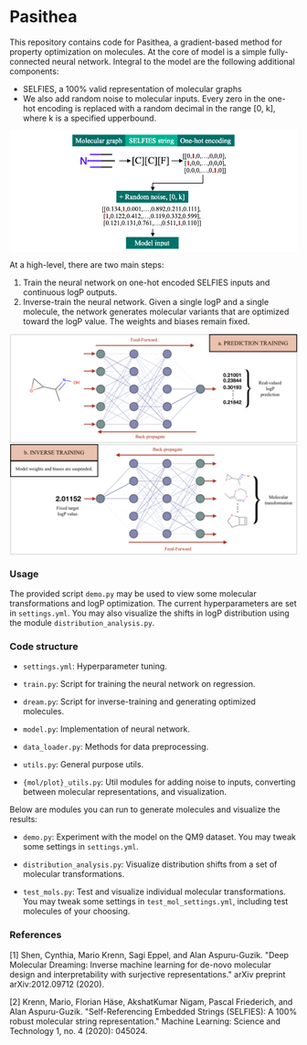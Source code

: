 # Pasithea

This repository contains code for Pasithea, a gradient-based method for property optimization on molecules. At the core of model is a simple fully-connected neural network. Integral to the model are the following additional components:
* SELFIES, a 100% valid representation of molecular graphs
* We also add random noise to molecular inputs. Every zero in the one-hot encoding is replaced with a random decimal in the range [0, k], where k is a specified upperbound.

<img align="center" src="./images/noise.png"/>

At a high-level, there are two main steps:
1. Train the neural network on one-hot encoded SELFIES inputs and continuous logP outputs.
2. Inverse-train the neural network. Given a single logP and a single molecule, the network generates molecular variants that are optimized toward the logP value. The weights and biases remain fixed.

<img align="center" src="./images/concept.png"/>



### Usage
The provided script `demo.py` may be used to view some molecular transformations and logP optimization. The current hyperparameters are set in `settings.yml`. You may also visualize the shifts in logP distribution using the module `distribution_analysis.py`.

### Code structure
* `settings.yml`: Hyperparameter tuning.

* `train.py`: Script for training the neural network on regression.

* `dream.py`: Script for inverse-training and generating optimized molecules.

* `model.py`: Implementation of neural network.

* `data_loader.py`: Methods for data preprocessing.

* `utils.py`: General purpose utils.

* `{mol/plot}_utils.py`: Util modules for adding noise to inputs, converting between molecular representations, and visualization. 

Below are modules you can run to generate molecules and visualize the results:

* `demo.py`: Experiment with the model on the QM9 dataset. You may tweak some settings in `settings.yml`.

* `distribution_analysis.py`: Visualize distribution shifts from a set of molecular transformations.

* `test_mols.py`: Test and visualize individual molecular transformations. You may tweak some settings in `test_mol_settings.yml`, including test molecules of your choosing.

### References
[1] Shen, Cynthia, Mario Krenn, Sagi Eppel, and Alan Aspuru-Guzik. "Deep Molecular Dreaming: Inverse machine learning for de-novo molecular design and interpretability with surjective representations." arXiv preprint arXiv:2012.09712 (2020).

[2] Krenn, Mario, Florian Häse, AkshatKumar Nigam, Pascal Friederich, and Alan Aspuru-Guzik. "Self-Referencing Embedded Strings (SELFIES): A 100% robust molecular string representation." Machine Learning: Science and Technology 1, no. 4 (2020): 045024.
